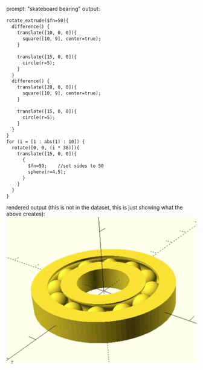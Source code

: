 prompt: "skateboard bearing"
output:
```
rotate_extrude($fn=50){
  difference() {
    translate([10, 0, 0]){
      square([10, 9], center=true);
    }

    translate([15, 0, 0]){
      circle(r=5);
    }
  }
  difference() {
    translate([20, 0, 0]){
      square([10, 9], center=true);
    }

    translate([15, 0, 0]){
      circle(r=5);
    }
  }
}
for (i = [1 : abs(1) : 10]) {
  rotate([0, 0, (i * 36)]){
    translate([15, 0, 0]){
      {
        $fn=50;    //set sides to 50
        sphere(r=4.5);
      }
    }
  }
}
```
rendered output (this is not in the dataset, this is just showing what the above creates):
![example skateboard bearing openscad render](https://raw.githubusercontent.com/spencerhhubert/cad-copilot/main/assets/example_skateboard_bearing.jpg)
